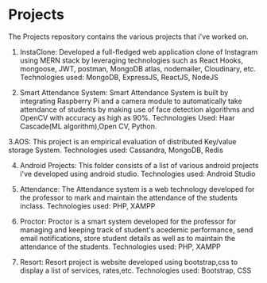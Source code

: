 # Projects

The Projects repository contains the various projects that i've worked on.

1. InstaClone:
Developed a full-fledged web application clone of Instagram using MERN stack by leveraging technologies such as React Hooks, mongoose, JWT, postman, MongoDB atlas, nodemailer, Cloudinary, etc.
Technologies used: MongoDB, ExpressJS, ReactJS, NodeJS

2. Smart Attendance System:
Smart Attendance System is built by integrating Raspberry Pi and a camera module to automatically take attendance of students by making use of face detection algorithms and OpenCV with accuracy as high as 90%.
Technologies Used: Haar Cascade(ML algorithm),Open CV, Python.

3.AOS: 
This project is an empirical evaluation of distributed Key/value storage System.
Technologies used: Cassandra, MongoDB, Redis

4. Android Projects:
This folder consists of a list of various android projects i've developed using android studio.
Technologies used: Android Studio

5. Attendance:
The Attendance system is a web technology developed for the professor to mark and maintain the attendance of the students inclass.
Technologies used: PHP, XAMPP

6. Proctor:
Proctor is a smart system developed for the professor for managing and keeping track of student's acedemic performance, send email notifications, store student details as well as to maintain the attendance of the students.
Technologies used: PHP, XAMPP

7. Resort:
Resort project is website developed using bootstrap,css to display a list of services, rates,etc.
Technologies used: Bootstrap, CSS




